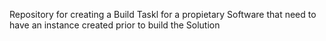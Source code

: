 Repository for creating a Build Taskl for a propietary Software that need to have an instance created prior to build the Solution